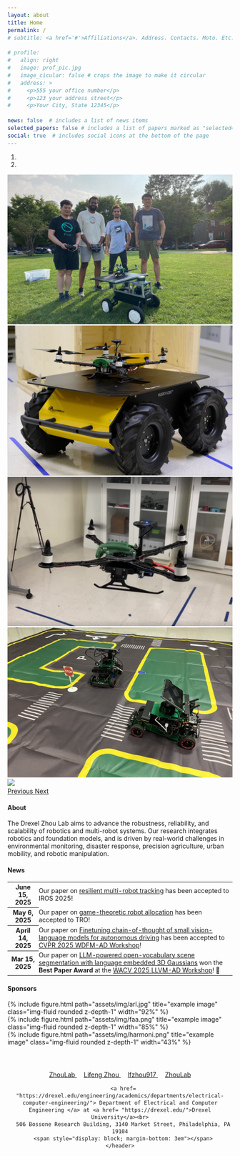 ```yaml
---
layout: about
title: Home
permalink: /
# subtitle: <a href='#'>Affiliations</a>. Address. Contacts. Moto. Etc.

# profile:
#   align: right
#   image: prof_pic.jpg
#   image_cicular: false # crops the image to make it circular
#   address: >
#     <p>555 your office number</p>
#     <p>123 your address street</p>
#     <p>Your City, State 12345</p>

news: false  # includes a list of news items
selected_papers: false # includes a list of papers marked as "selected={true}"
social: true  # includes social icons at the bottom of the page
---
```



<!-- ************** Carousel ************** -->
<div id="carouselExampleIndicators" class="carousel slide carousel-fade" data-ride="carousel">
  <ol class="carousel-indicators">
    <li data-target="#carouselExampleIndicators" data-slide-to="0" class="active"></li>
    <li data-target="#carouselExampleIndicators" data-slide-to="1"></li>
<!--     <li data-target="#carouselExampleIndicators" data-slide-to="2"></li>
    <li data-target="#carouselExampleIndicators" data-slide-to="3"></li>
    <li data-target="#carouselExampleIndicators" data-slide-to="4"></li>
    <li data-target="#carouselExampleIndicators" data-slide-to="5"></li>
    <li data-target="#carouselExampleIndicators" data-slide-to="6"></li> -->
  </ol>
  <div class="carousel-inner">
    <div class="carousel-item active">
      <img class="d-block w-100" src="assets/img/labmempic.jpg">
    </div> 
    <div class="carousel-item ">
      <img class="d-block w-100" src="assets/img/huskydrone.png">
    </div>  
    <div class="carousel-item ">
      <img class="d-block w-100" src="assets/img/modalaidrone.png">
    </div> 
    <div class="carousel-item">
      <img class="d-block w-100" src="assets/img/autovehicle.jpeg">
    </div>
    <div class="carousel-item ">
      <img class="d-block w-100" src="assets/img/robottargt.jpeg">
    </div>

</div>
<a class="carousel-control-prev" href="#carouselExampleIndicators" role="button" data-slide="prev">
  <span class="carousel-control-prev-icon" aria-hidden="true"></span>
  <span class="sr-only">Previous</span>
</a>
<a class="carousel-control-next" href="#carouselExampleIndicators" role="button" data-slide="next">
  <span class="carousel-control-next-icon" aria-hidden="true"></span>
  <span class="sr-only">Next</span>
</a>
</div>


<div class="row">
    <div class="col-md-12">
        <span style="display: block; margin-bottom: 1em"></span>
        <h4> About </h4>
        The Drexel Zhou Lab aims to advance the robustness, reliability, and scalability of robotics and multi-robot systems. Our research integrates robotics and foundation models, and is driven by real-world challenges in environmental monitoring, disaster response, precision agriculture, urban mobility, and robotic manipulation. 
    </div>
</div>

<div class="row">
    <div class="col-md-12">
        <span style="display: block; margin-bottom: 1em"></span>
        <h4> News </h4>
        <div class="table-responsive">
            <table class="table table-sm table-borderless">
                <tr>
                    <th scope="row" style="padding-top: 0.1em">June 15, 2025</th>
                    <td style="padding-top: 0em; padding-left: 0">
                        Our paper on <a href="https://arxiv.org/pdf/2409.11230">resilient multi-robot tracking</a> has been accepted to IROS 2025! 
                    </td>
                </tr>
                <tr>
                    <th scope="row" style="padding-top: 0.1em">May 6, 2025</th>
                    <td style="padding-top: 0em; padding-left: 0">
                        Our paper on <a href="https://ieeexplore.ieee.org/abstract/document/10989573">game-theoretic robot allocation</a> has been accepted to TRO! 
                    </td>
                </tr>
                <tr>
                    <th scope="row" style="padding-top: 0.1em">April 14, 2025</th>
                    <td style="padding-top: 0em; padding-left: 0">
                        Our paper on <a href="https://openaccess.thecvf.com/content/CVPR2025W/WDFM-AD/html/Chahe_ReasonDrive_Efficient_Visual_Question_Answering_for_Autonomous_Vehicles_with_Reasoning-Enhanced_CVPRW_2025_paper.html">Finetuning chain-of-thought of small vision-language models for autonomous driving</a> has been accepted to <a href = "https://wdfm-ad.github.io/">CVPR 2025 WDFM-AD Workshop</a>! 
                    </td>
                </tr>
                <tr>
                    <th scope="row" style="padding-top: 0.1em">Mar 15, 2025</th>
                    <td style="padding-top: 0em; padding-left: 0">
                        Our paper on <a href="https://openaccess.thecvf.com/content/WACV2025W/LLVMAD/html/Chahe_Query3D_LLM-Powered_Open-Vocabulary_Scene_Segmentation_with_Language_Embedded_3D_Gaussians_WACVW_2025_paper.html">LLM-powered open-vocabulary scene segmentation with language embedded 3D Gaussians</a> won the <strong>Best Paper Award</strong> at the  <a href = "https://llvm-ad.github.io/WACV_2025/">WACV 2025 LLVM-AD Workshop</a>! 🎉
                    </td>
                </tr>                
            </table>
        </div>
    </div>
</div>

<div class="row">
    <div class="col-md-12">
        <span style="display: block; margin-bottom: 0.5em"></span>
        <h4> Sponsors </h4>
        <span style="display: block; margin-bottom: 1em"></span>
        <div class="row">
            <div class="col-md-5">
                {% include figure.html path="assets/img/arl.jpg" title="example image" class="img-fluid rounded z-depth-1" width="92%" %}
                <!-- <div class="caption">
                    <a href= "https://www.dcist.org/">ARL CRA DCIST</a>: Resilient and safe target tracking with heterogeneous multi-robot teams. 
                </div>     -->
            </div>
            <div class="col-md-4">
                {% include figure.html path="assets/img/faa.png" title="example image" class="img-fluid rounded z-depth-1" width="85%" %}
            </div>
            <div class="col-md-3">
                {% include figure.html path="assets/img/harmoni.png" title="example image" class="img-fluid rounded z-depth-1" width="43%" %}
            </div>     
        </div>
    </div>
</div>

<span style="display: block; margin-bottom: 0.5em"></span>

<div class='container'>
    <header class="masthead text-center">
      <span style="display: block; margin-bottom: 4em"></span>
      <i class="fab fa-youtube"></i> <a href= "https://www.youtube.com/channel/UCPw3Yjm2b7bioxqOJbdVrEA" target="_blank"> ZhouLab </a> &nbsp;&nbsp;&nbsp;
      <i class="fab fa-linkedin"></i> <a href= "https://www.linkedin.com/in/lifeng-zhou-18135aa6/" target="_blank"> Lifeng Zhou </a> &nbsp;&nbsp;&nbsp;
      <i class="fab fa-twitter"></i> <a href= "http://twitter.com/lfzhou917" target="_blank"> lfzhou917 </a> &nbsp;&nbsp;&nbsp;
      <i class="fab fa-github"></i> <a href= "https://github.com/Zhourobotics" target="_blank"> ZhouLab </a>
      <br>

      <a href= "https://drexel.edu/engineering/academics/departments/electrical-computer-engineering/"> Department of Electrical and Computer Engineering </a> at <a href= "https://drexel.edu/">Drexel University</a><br>
      506 Bossone Research Building, 3140 Market Street, Philadelphia, PA 19104
      <span style="display: block; margin-bottom: 3em"></span>
    </header>
</div>